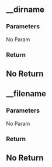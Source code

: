 ## __dirname
### Parameters
No Param
### Return
No Return
--------------------------------------------
## __filename
### Parameters
No Param
### Return
No Return
--------------------------------------------
